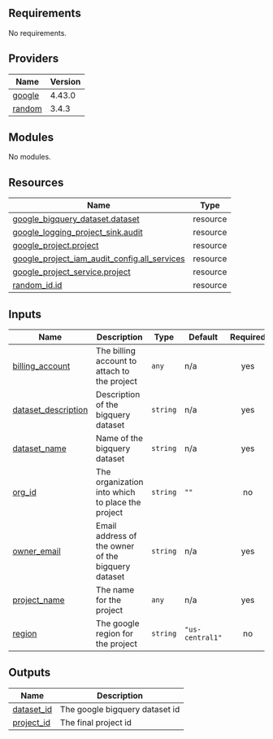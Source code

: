 ## Requirements

No requirements.

## Providers

| Name | Version |
|------|---------|
| <a name="provider_google"></a> [google](#provider\_google) | 4.43.0 |
| <a name="provider_random"></a> [random](#provider\_random) | 3.4.3 |

## Modules

No modules.

## Resources

| Name | Type |
|------|------|
| [google_bigquery_dataset.dataset](https://registry.terraform.io/providers/hashicorp/google/latest/docs/resources/bigquery_dataset) | resource |
| [google_logging_project_sink.audit](https://registry.terraform.io/providers/hashicorp/google/latest/docs/resources/logging_project_sink) | resource |
| [google_project.project](https://registry.terraform.io/providers/hashicorp/google/latest/docs/resources/project) | resource |
| [google_project_iam_audit_config.all_services](https://registry.terraform.io/providers/hashicorp/google/latest/docs/resources/project_iam_audit_config) | resource |
| [google_project_service.project](https://registry.terraform.io/providers/hashicorp/google/latest/docs/resources/project_service) | resource |
| [random_id.id](https://registry.terraform.io/providers/hashicorp/random/latest/docs/resources/id) | resource |

## Inputs

| Name | Description | Type | Default | Required |
|------|-------------|------|---------|:--------:|
| <a name="input_billing_account"></a> [billing\_account](#input\_billing\_account) | The billing account to attach to the project | `any` | n/a | yes |
| <a name="input_dataset_description"></a> [dataset\_description](#input\_dataset\_description) | Description of the bigquery dataset | `string` | n/a | yes |
| <a name="input_dataset_name"></a> [dataset\_name](#input\_dataset\_name) | Name of the bigquery dataset | `string` | n/a | yes |
| <a name="input_org_id"></a> [org\_id](#input\_org\_id) | The organization into which to place the project | `string` | `""` | no |
| <a name="input_owner_email"></a> [owner\_email](#input\_owner\_email) | Email address of the owner of the bigquery dataset | `string` | n/a | yes |
| <a name="input_project_name"></a> [project\_name](#input\_project\_name) | The name for the project | `any` | n/a | yes |
| <a name="input_region"></a> [region](#input\_region) | The google region for the project | `string` | `"us-central1"` | no |

## Outputs

| Name | Description |
|------|-------------|
| <a name="output_dataset_id"></a> [dataset\_id](#output\_dataset\_id) | The google bigquery dataset id |
| <a name="output_project_id"></a> [project\_id](#output\_project\_id) | The final project id |
